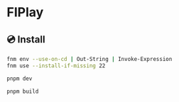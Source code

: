 #  FIPlay


## 💿 Install

```sh
fnm env --use-on-cd | Out-String | Invoke-Expression
fnm use --install-if-missing 22

pnpm dev

pnpm build

```

